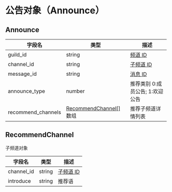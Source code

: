 # 公告对象（Announce） <Badge text="v2.2.0" />

## Announce

| 字段名             | 类型                                         | 描述                            |
| ------------------ | -------------------------------------------- | ------------------------------- |
| guild_id           | string                                       | [频道 ID](./guild.md)           |
| channel_id         | string                                       | [子频道 ID](./channel.md)       |
| message_id         | string                                       | [消息 ID](./message.md)         |
| announce_type      | number                                       | 推荐类别 0:成员公告; 1:欢迎公告 |
| recommend_channels | [RecommendChannel[]](#recommendchannel) 数组 | 推荐子频道详情列表              |

## RecommendChannel

子频道对象

| 字段名     | 类型   | 描述                      |
| ---------- | ------ | ------------------------- |
| channel_id | string | [子频道 ID](./channel.md) |
| introduce  | string | 推荐语                    |
